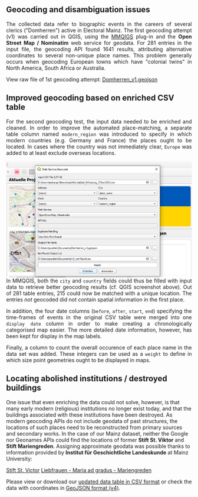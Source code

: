 <h2>Geocoding and disambiguation issues</h2>

<p align="justify">The collected data refer to biographic events in the careers of several clerics ("Domherren") active in Electoral Mainz. The first geocoding attempt (v1) was carried out in QGIS, using the <a href="https://plugins.qgis.org/plugins/mmqgis/">MMQIGS</a> plug-in and the <strong>Open Street Map / Nominatim</strong> web service for geodata. For 281 entries in the input file, the geocoding API found 1641 results, attributing alternative coordinates to several non-unique place names. This problem generally occurs when geocoding European towns which have "colonial twins" in North America, South Africa or Australia.</p>

View raw file of 1st geocoding attempt: <a href="./GeoJSON%20layers/Domherren_v1_new.geojson">Domherren_v1.geojson</a>

<h2>Improved geocoding based on enriched CSV table</h2>

<p align="justify">For the second geocoding test, the input data needed to be enriched and cleaned. In order to improve the automated place-matching, a separate table column named <code>modern_region</code> was introduced to specify in which modern countries (e.g. Germany and France) the places ought to be located. In cases where the country was not immediately clear, <code>Europe</code> was added to at least exclude overseas locations.</p> 

<img src="./images/MMQGIS_geocoding-settings.png" align="left" padding="15px" width="630px"/> 
<p align="justify">In MMQGIS, both the <code>city</code> and <code>country</code> fields could thus be filled with input data to retrieve better geocoding results (cf. QGIS screenshot above). Out of 281 table entries, 215 could now be matched with a unique location. The entries <em>not</em> geocoded did not contain spatial information in the first place.</p>

<p align="justify">In addition, the four date columns (<code>before</code>, <code>after</code>, <code>start</code>, <code>end</code>) specifying the time-frames of events in the original CSV table were merged into one <code>display date</code> column in order to make creating a chronologically categorised map easier. The more detailed date information, however, has been kept for display in the map labels.</p>

<p align="justify">Finally, a column to count the overall occurence of each place name in the data set was added. These integers can be used as a <code>weight</code> to define in which size point geometries ought to be displayed in maps.</p>

<h2>Locating abolished institutions / destroyed buildings</h2>

One issue that even enriching the data could not solve, however, is that many early modern (religious) institutions no longer exist today, and that the buildings associated with these institutions have been destroyed. As modern geocoding APIs do not include geodata of past structures, the locations of such places need to be reconstructed from primary sources and secondary works. In the case of our Mainz dataset, neither the Google nor Geonames APIs could find the locations of former <strong>Stift St. Viktor</strong> and <strong>Stift Mariengreden</strong>. Assigning approximate geodata was possible thanks to information provided by <strong>Institut für Geschichtliche Landeskunde</strong> at Mainz University:

<a href="https://www.klosterlexikon-rlp.de/rheinhessen/mainz-st-victor.html">Stift St. Victor</a>
<a href="https://www.klosterlexikon-rlp.de/rheinhessen/mainz-liebfrauen-maria-ad-gradus-mariengreden.html">Liebfrauen - Maria ad gradus - Mariengreden</a>

<p align="justify">Please view or download our <a href="./CSV%20tables/DigiKAR_geocoding_Clerics_1August2022.csv">updated data table in CSV format</a> or check the data with coordinates in <a href="./GeoJSON%20layers/Domherren_v4.geojson">GeoJSON format (v4)</a>.</p>

